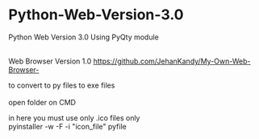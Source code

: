 # Python-Web-Version-3.0
Python Web Version 3.0 Using PyQty module 
<br>
<br>

Web Browser Version 1.0
https://github.com/JehanKandy/My-Own-Web-Browser-







to convert to py files to exe files
<br><br>
open folder on CMD<br>


in here you must use only .ico files only<br>
pyinstaller -w -F -i "icon_file" pyfile

